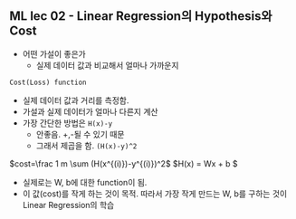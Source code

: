 ## ML lec 02 - Linear Regression의 Hypothesis와 Cost


- 어떤 가설이 좋은가
    - 실제 데이터 값과 비교해서 얼마나 가까운지

`Cost(Loss) function`
- 실제 데이터 값과 거리를 측정함.
- 가설과 실제 데이터가 얼마나 다른지 계산
- 가장 간단한 방법은 `H(x)-y` 
    - 안좋음. +,-될 수 있기 때문
    - 그래서 제곱을 함. `(H(x)-y)^2`

$cost=\frac 1 m \sum (H(x^{(i)})-y^{(i)})^2$
$H(x) = Wx + b $

- 실제로는 W, b에 대한 function이 됨.
- 이 값(cost)를 작게 하는 것이 목적. 따라서 가장 작게 만드는 W, b를 구하는 것이 Linear Regression의 학습